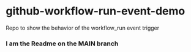 # github-workflow-run-event-demo
Repo to show the behavior of the workflow_run event trigger


### I am the Readme on the MAIN branch
